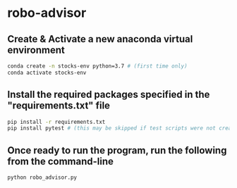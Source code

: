 # robo-advisor

## Create & Activate a new anaconda virtual environment
```sh
conda create -n stocks-env python=3.7 # (first time only)
conda activate stocks-env
```

## Install the required packages specified in the "requirements.txt" file
```sh
pip install -r requirements.txt
pip install pytest # (this may be skipped if test scripts were not created)
```

## Once ready to run the program, run the following from the command-line
```sh
python robo_advisor.py
```
